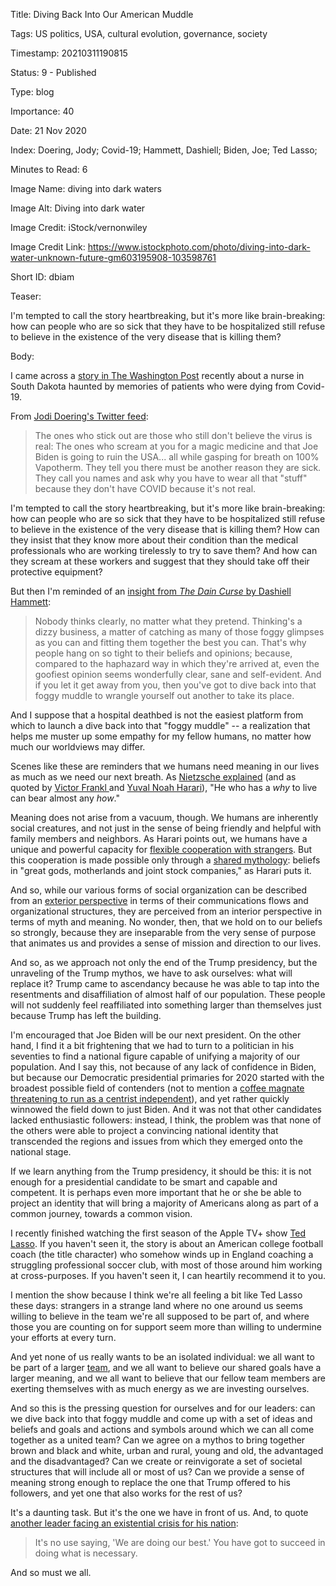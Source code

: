 Title:  Diving Back Into Our American Muddle

Tags:   US politics, USA, cultural evolution, governance, society

Timestamp: 20210311190815

Status: 9 - Published

Type:   blog

Importance: 40

Date:   21 Nov 2020

Index:  Doering, Jody; Covid-19; Hammett, Dashiell; Biden, Joe; Ted Lasso; 

Minutes to Read: 6

Image Name: diving into dark waters

Image Alt: Diving into dark water

Image Credit: iStock/vernonwiley

Image Credit Link: https://www.istockphoto.com/photo/diving-into-dark-water-unknown-future-gm603195908-103598761

Short ID: dbiam

Teaser: 

I'm tempted to call the story heartbreaking, but it's more like brain-breaking: how can people who are so sick that they have to be hospitalized still refuse to believe in the existence of the very disease that is killing them?


Body: 

I came across a [story in The Washington Post][wapo] recently about a nurse in South Dakota haunted by memories of patients who were dying from Covid-19. 

From [Jodi Doering's Twitter feed][jodi]:

> The ones who stick out are those who still don't believe the virus is real: The ones who scream at you for a magic medicine and that Joe Biden is going to ruin the USA... all while gasping for breath on 100% Vapotherm. They tell you there must be another reason they are sick. They call you names and ask why you have to wear all that "stuff" because they don't have COVID because it's not real. 

I'm tempted to call the story heartbreaking, but it's more like brain-breaking: how can people who are so sick that they have to be hospitalized still refuse to believe in the existence of the very disease that is killing them? How can they insist that they know more about their condition than the medical professionals who are working tirelessly to try to save them? And how can they scream at these workers and suggest that they should take off their protective equipment? 

But then I'm reminded of an [insight from *The Dain Curse* by Dashiell Hammett][hammett]:

> Nobody thinks clearly, no matter what they pretend. Thinking's a dizzy business, a matter of catching as many of those foggy glimpses as you can and fitting them together the best you can. That's why people hang on so tight to their beliefs and opinions; because, compared to the haphazard way in which they're arrived at, even the goofiest opinion seems wonderfully clear, sane and self-evident. And if you let it get away from you, then you've got to dive back into that foggy muddle to wrangle yourself out another to take its place.

And I suppose that a hospital deathbed is not the easiest platform from which to launch a dive back into that "foggy muddle" -- a realization that helps me muster up some empathy for my fellow humans, no matter how much our worldviews may differ. 

Scenes like these are reminders that we humans need meaning in our lives as much as we need our next breath. As [Nietzsche explained][niet] (and as quoted by [Victor Frankl ][frankl] and [Yuval Noah Harari][harari]), "He who has a *why* to live can bear almost any *how*." 

Meaning does not arise from a vacuum, though. We humans are inherently social creatures, and not just in the sense of being friendly and helpful with family members and neighbors. As Harari points out, we humans have a unique and powerful capacity for [flexible cooperation with strangers][harari2]. But this cooperation is made possible only through a [shared mythology][harari3]: beliefs in "great gods, motherlands and joint stock companies," as Harari puts it. 

And so, while our various forms of social organization can be described from an [exterior perspective][4q] in terms of their communications flows and organizational structures, they are perceived from an interior perspective in terms of myth and meaning. No wonder, then, that we hold on to our beliefs so strongly, because they are inseparable from the very sense of purpose that animates us and provides a sense of mission and direction to our lives. 

And so, as we approach not only the end of the Trump presidency, but the unraveling of the Trump mythos, we have to ask ourselves: what will replace it? Trump came to ascendancy because he was able to tap into the resentments and disaffiliation of almost half of our population. These people will not suddenly feel reaffiliated into something larger than themselves just because Trump has left the building. 

I'm encouraged that Joe Biden will be our next president. On the other hand, I find it a bit frightening that we had to turn to a politician in his seventies to find a national figure capable of unifying a majority of our population. And I say this, not because of any lack of confidence in Biden, but because our Democratic presidential primaries for 2020 started with the broadest possible field of contenders (not to mention a [coffee magnate threatening to run as a centrist independent][schultz]), and yet rather quickly winnowed the field down to just Biden. And it was not that other candidates lacked enthusiastic followers: instead, I think, the problem was that none of the others were able to project a convincing national identity that transcended the regions and issues from which they emerged onto the national stage. 

If we learn anything from the Trump presidency, it should be this: it is not enough for a presidential candidate to be smart and capable and competent. It is perhaps even more important that he or she be able to project an identity that will bring a majority of Americans along as part of a common journey, towards a common vision.  

I recently finished watching the first season of the Apple TV+ show [Ted Lasso][lasso]. If you haven't seen it, the story is about an American college football coach (the title character) who somehow winds up in England coaching a struggling professional soccer club, with most of those around him working at cross-purposes. If you haven't seen it, I can heartily recommend it to you. 

I mention the show because I think we're all feeling a bit like Ted Lasso these days: strangers in a strange land where no one around us seems willing to believe in the team we're all supposed to be part of, and where those you are counting on for support seem more than willing to undermine your efforts at every turn. 

And yet none of us really wants to be an isolated individual: we all want to be part of a larger [team][], and we all want to believe our shared goals have a larger meaning, and we all want to believe that our fellow team members are exerting themselves with as much energy as we are investing ourselves. 

And so this is the pressing question for ourselves and for our leaders: can we dive back into that foggy muddle and come up with a set of ideas and beliefs and goals and actions and symbols around which we can all come together as a united team? Can we agree on a mythos to bring together brown and black and white, urban and rural, young and old, the advantaged and the disadvantaged? Can we create or reinvigorate a set of societal structures that will include all or most of us? Can we provide a sense of meaning strong enough to replace the one that Trump offered to his followers, and yet one that also works for the rest of us?

It's a daunting task. But it's the one we have in front of us. And, to quote [another leader facing an existential crisis for his nation][churchill]: 

> It's no use saying, 'We are doing our best.' You have got to succeed in doing what is necessary.

And so must we all. 



[4q]: https://practopian.org/blog/hbowie/the-four-quadrants-of-human-knowledge.html

[churchill]: https://practopian.org/quotes/we-are-doing-our-best.html

[frankl]: https://practopian.org/works/book/mans-search-for-meaning.html

[hammett]: https://practopian.org/quotes/thinkings-a-dizzy-business.html

[harari]: https://practopian.org/quotes/a-meaningful-life.html

[harari2]: https://practopian.org/quotes/flexible-cooperation-with-strangers.html

[harari3]: https://practopian.org/quotes/myths-are-stronger-than-anyone-could-have-imagined.html

[jodi]: https://twitter.com/JodiDoering/status/1327771329555292162

[lasso]: https://en.wikipedia.org/wiki/Ted_Lasso

[niet]: https://practopian.org/quotes/a-why-to-live.html

[schultz]: https://www.usatoday.com/story/opinion/2019/01/29/howard-schultz-2020-third-party-independent-centrist-starbucks-column/2701143002/

[team]: https://practopian.org/blog/hbowie/core-design-principles-for-teams.html

[wapo]: https://www.washingtonpost.com/health/2020/11/16/south-dakota-nurse-coronavirus-deniers/
